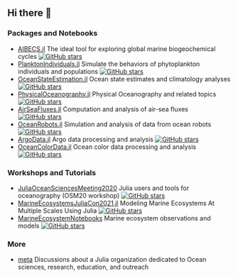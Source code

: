## Hi there 👋

### Packages and Notebooks

- [AIBECS.jl](https://github.com/JuliaOcean/AIBECS.jl) The ideal tool for exploring global marine biogeochemical cycles [![GitHub stars](https://badgen.net/github/stars/JuliaOcean/AIBECS.jl)](https://GitHub.com/JuliaOcean/AIBECS.jl/stargazers/)
- [PlanktonIndividuals.jl](https://github.com/JuliaOcean/PlanktonIndividuals.jl) Simulate the behaviors of phytoplankton individuals and populations [![GitHub stars](https://badgen.net/github/stars/JuliaOcean/PlanktonIndividuals.jl)](https://GitHub.com/JuliaOcean/PlanktonIndividuals.jl/stargazers/)
- [OceanStateEstimation.jl](https://github.com/JuliaOcean/OceanStateEstimation.jl) Ocean state estimates and climatology analyses [![GitHub stars](https://badgen.net/github/stars/JuliaOcean/OceanStateEstimation.jl)](https://GitHub.com/JuliaOcean/OceanStateEstimation.jl/stargazers/)
- [PhysicalOceanography.jl](https://github.com/JuliaOcean/PhysicalOceanography.jl) Physical Oceanography and related topics[![GitHub stars](https://badgen.net/github/stars/JuliaOcean/PhysicalOceanography.jl)](https://GitHub.com/JuliaOcean/PhysicalOceanography.jl/stargazers/)
- [AirSeaFluxes.jl](https://github.com/JuliaOcean/AirSeaFluxes.jl) Computation and analysis of air-sea fluxes [![GitHub stars](https://badgen.net/github/stars/JuliaOcean/AirSeaFluxes.jl)](https://GitHub.com/JuliaOcean/AirSeaFluxes.jl/stargazers/)
- [OceanRobots.jl](https://github.com/JuliaOcean/OceanRobots.jl) Simulation and analysis of data from ocean robots [![GitHub stars](https://badgen.net/github/stars/JuliaOcean/OceanRobots.jl)](https://GitHub.com/JuliaOcean/OceanRobots.jl/stargazers/)
- [ArgoData.jl](https://github.com/JuliaOcean/ArgoData.jl) Argo data processing and analysis [![GitHub stars](https://badgen.net/github/stars/JuliaOcean/ArgoData.jl)](https://GitHub.com/JuliaOcean/ArgoData.jl/stargazers/)
- [OceanColorData.jl](https://github.com/JuliaOcean/OceanColorData.jl) Ocean color data processing and analysis [![GitHub stars](https://badgen.net/github/stars/JuliaOcean/OceanColorData.jl)](https://GitHub.com/JuliaOcean/OceanColorData.jl/stargazers/)

### Workshops and Tutorials

- [JuliaOceanSciencesMeeting2020](https://github.com/JuliaOcean/JuliaOceanSciencesMeeting2020) Julia users and tools for oceanography (OSM20 workshop) [![GitHub stars](https://badgen.net/github/stars/JuliaOcean/JuliaOceanSciencesMeeting2020)](https://GitHub.com/JuliaOcean/JuliaOceanSciencesMeeting2020/stargazers/)
- [MarineEcosystemsJuliaCon2021.jl](https://github.com/JuliaOcean/MarineEcosystemsJuliaCon2021.jl) Modeling Marine Ecosystems At Multiple Scales Using Julia [![GitHub stars](https://badgen.net/github/stars/JuliaOcean/MarineEcosystemsJuliaCon2021.jl)](https://GitHub.com/JuliaOcean/MarineEcosystemsJuliaCon2021.jl/stargazers/)
- [MarineEcosystemNotebooks](https://github.com/JuliaOcean/MarineEcosystemNotebooks) Marine ecosystem observations and models [![GitHub stars](https://badgen.net/github/stars/JuliaOcean/MarineEcosystemNotebooks)](https://GitHub.com/JuliaOcean/MarineEcosystemNotebooks/stargazers/)

### More

- [meta](https://github.com/JuliaOcean/meta) Discussions about a Julia organization dedicated to Ocean sciences, research, education, and outreach

<!--

**Here are some ideas to get you started:**

🙋‍♀️ A short introduction - what is your organization all about?
🌈 Contribution guidelines - how can the community get involved?
👩‍💻 Useful resources - where can the community find your docs? Is there anything else the community should know?
🍿 Fun facts - what does your team eat for breakfast?
🧙 Remember, you can do mighty things with the power of [Markdown](https://docs.github.com/github/writing-on-github/getting-started-with-writing-and-formatting-on-github/basic-writing-and-formatting-syntax)
-->
